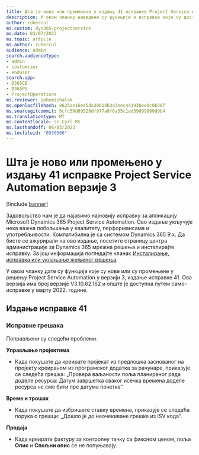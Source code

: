 ```yaml
---
title: Шта је ново или промењено у издању 41 исправке Project Service Automation верзије 3
description: У овом чланку наведене су функције и исправке које су доступне у издању 41 исправке услуге Microsoft Dynamics 365 Project Service Automation верзије 3.
author: ruhercul
ms.custom: dyn365-projectservice
ms.date: 03/07/2022
ms.topic: article
ms.author: ruhercul
audience: Admin
search.audienceType:
- admin
- customizer
- enduser
search.app:
- D365CE
- D365PS
- ProjectOperations
ms.reviewer: johnmichalak
ms.openlocfilehash: 8625ae16e45da30614b3a3eec44193bee0c0b36f
ms.sourcegitcommit: 6cfc50d89528df977a8f6a55c1ad39d99800d9b4
ms.translationtype: MT
ms.contentlocale: sr-Cyrl-RS
ms.lasthandoff: 06/03/2022
ms.locfileid: "8930566"
---
```

# <a name="whats-new-or-changed-in-project-service-automation-update-release-41-v3"></a>Шта је ново или промењено у издању 41 исправке Project Service Automation верзије 3

[!include [banner](../includes/psa-now-project-operations.md)]

Задовољство нам је да најавимо најновију исправку за апликацију Microsoft Dynamics 365 Project Service Automation. Ово издање укључује нека важна побољшања у квалитету, перформансама и употребљивости. Компатибилна је са системом Dynamics 365 9.x. Да бисте се ажурирали на ово издање, посетите страницу центра администрације за Dynamics 365 мрежна решења и инсталирајте исправку. За још информација погледајте чланак [Инсталирање, исправка или уклањање жељеног решења](/power-platform/admin/install-remove-preferred-solution).

У овом чланку дате су функције које су нове или су промењене у решењу Project Service Automation у верзији 3, издање исправке 41. Ова верзија има број верзије V3.10.62.162 и опште је доступна путем само-исправке у марту 2022. године.

## <a name="update-release-41"></a>Издање исправке 41

### <a name="bug-fixes"></a>Исправке грешака

Поправљени су следећи проблеми.

**Управљање пројектима**
- Када покушате да креирате пројекат из предлошка заснованог на пројекту креираном из програмског додатка за рачунаре, приказује се следећа грешка: „Провера ваљаности поља планираног рада доделе ресурса: Датум завршетка сваког исечка времена доделе ресурса не сме бити пре датума почетка“.

**Време и трошак**
- Када покушате да избришете ставку времена, приказује се следећа порука о грешци: „Дошло је до неочекиване грешке из ISV кода“.

**Продаја**
- Када креирате фактуру за контролну тачку са фиксном ценом, поља **Опис** и **Спољни опис** се не попуњавају. 
